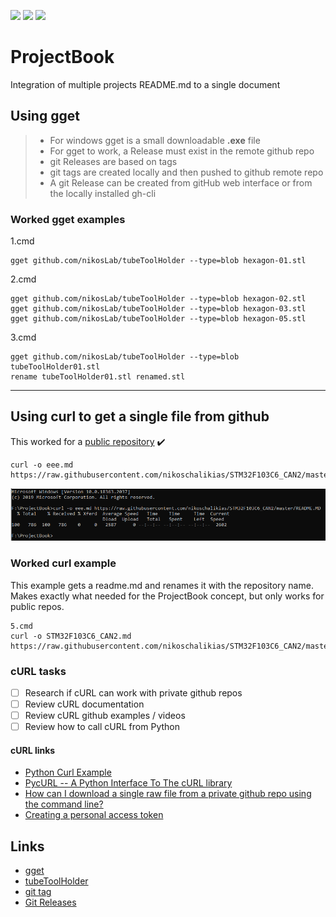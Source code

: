 [![](https://img.shields.io/badge/organization-nikoschalikias-blue.svg)](https://github.com/nikoschalikias) 
[![](https://img.shields.io/badge/remote-ProjectBook-green.svg)](https://github.com/nikoschalikias/ProjectBook) 
[![](https://img.shields.io/badge/local-F:\ProjectBook-orange.svg)](https://github.com/iotmodular) 



# ProjectBook


Integration of multiple projects README.md to a single document

## Using gget
> *  For windows gget is a small downloadable **.exe** file
> *  For gget to work, a Release must exist in the remote github repo
> *  git Releases are based on tags  
> *  git tags are created locally and then pushed to github remote repo  
> *  A git Release can be created from gitHub web interface or from the locally installed gh-cli


### Worked gget examples

1.cmd
```
gget github.com/nikosLab/tubeToolHolder --type=blob hexagon-01.stl
```

2.cmd
```
gget github.com/nikosLab/tubeToolHolder --type=blob hexagon-02.stl
gget github.com/nikosLab/tubeToolHolder --type=blob hexagon-03.stl
gget github.com/nikosLab/tubeToolHolder --type=blob hexagon-05.stl
```

3.cmd
```
gget github.com/nikosLab/tubeToolHolder --type=blob tubeToolHolder01.stl
rename tubeToolHolder01.stl renamed.stl
```

----

## Using curl to get a single file from github

This worked for a [public repository](https://github.com/nikoschalikias/STM32F103C6_CAN2) :heavy_check_mark: 

```
curl -o eee.md  https://raw.githubusercontent.com/nikoschalikias/STM32F103C6_CAN2/master/README.MD
```

<p align="center">
<img
src="img/01.PNG"
width = 900
/>
</p>

### Worked curl example


This example gets a readme.md and renames it with the repository name.  
Makes exactly what needed for the ProjectBook concept, but only works for public repos.


```
5.cmd
curl -o STM32F103C6_CAN2.md  https://raw.githubusercontent.com/nikoschalikias/STM32F103C6_CAN2/master/README.MD
```

### cURL tasks

- [ ] Research if cURL can work with private github repos
- [ ] Review cURL documentation
- [ ] Review cURL github examples / videos
- [ ] Review how to call cURL from Python

#### cURL links
* [Python Curl Example](https://linuxhint.com/python-curl-example/)
* [PycURL -- A Python Interface To The cURL library](https://github.com/pycurl/pycurl)
* [How can I download a single raw file from a private github repo using the command line?](https://stackoverflow.com/questions/18126559/how-can-i-download-a-single-raw-file-from-a-private-github-repo-using-the-comman)
* [Creating a personal access token](https://docs.github.com/en/authentication/keeping-your-account-and-data-secure/creating-a-personal-access-token)


## Links

*  [gget](https://gget.io/#install)
*  [tubeToolHolder](https://github.com/nikosLab/tubeToolHolder)
*  [git  tag](https://git-scm.com/book/en/v2/Git-Basics-Tagging)
*  [Git Releases](https://docs.github.com/en/repositories/releasing-projects-on-github/about-releases)
